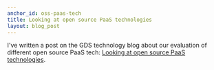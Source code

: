 ```yaml
---
anchor_id: oss-paas-tech
title: Looking at open source PaaS technologies
layout: blog_post
---
```


I've written a post on the GDS technology blog about our evaluation of different
open source PaaS tech: [Looking at open source PaaS technologies]( https://gdstechnology.blog.gov.uk/2015/10/27/looking-at-open-source-paas-technologies/).
